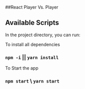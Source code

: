 ##React Player Vs. Player

## Available Scripts

In the project directory, you can run:

To install all dependencies

### `npm -i` || `yarn install`

To Start the app

### `npm start` \\ `yarn start`
